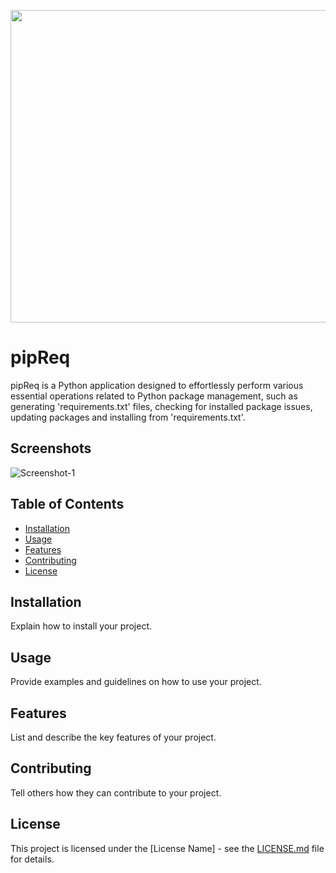 <p align="center">
  <img width="660" height="500" src="https://i.ibb.co/r4cNkxD/pipreqbg3.png">
</p>

# pipReq

pipReq is a Python application designed to effortlessly perform various essential operations related to Python package management, such as generating 'requirements.txt' files, checking for installed package issues, updating packages and installing from 'requirements.txt'.

## Screenshots

<img src="https://i.ibb.co/0JG0FRm/Screenshot-1.png" alt="Screenshot-1" border="0">

## Table of Contents

- [Installation](#installation)
- [Usage](#usage)
- [Features](#features)
- [Contributing](#contributing)
- [License](#license)

## Installation

Explain how to install your project.

## Usage

Provide examples and guidelines on how to use your project.

## Features

List and describe the key features of your project.

## Contributing

Tell others how they can contribute to your project.

## License

This project is licensed under the [License Name] - see the [LICENSE.md](LICENSE.md) file for details.
